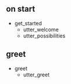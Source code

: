 ## on start
* get_started
  - utter_welcome
  - utter_possibilities

## greet
* greet
  - utter_greet

